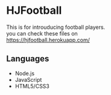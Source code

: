 # HJFootball
This is for introuducing football players.    
you can check these files on       
https://hjfootball.herokuapp.com/

## Languages
* Node.js 
* JavaScript 
* HTML5/CSS3
